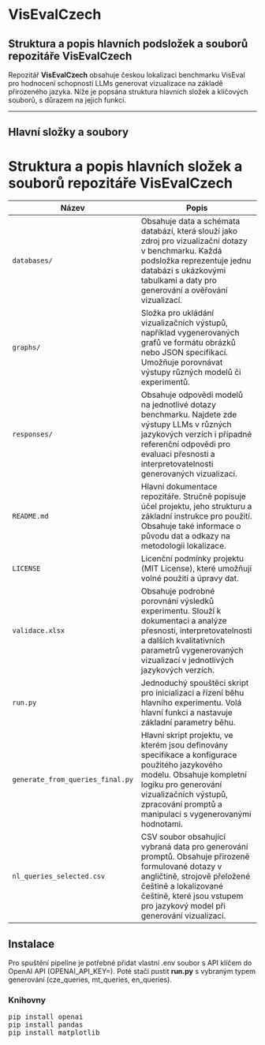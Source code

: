 # VisEvalCzech
## Struktura a popis hlavních podsložek a souborů repozitáře VisEvalCzech

Repozitář **VisEvalCzech** obsahuje českou lokalizaci benchmarku VisEval pro hodnocení schopností LLMs generovat vizualizace na základě přirozeného jazyka. Níže je popsána struktura hlavních složek a klíčových souborů, s důrazem na jejich funkci.

---

## Hlavní složky a soubory

# Struktura a popis hlavních složek a souborů repozitáře VisEvalCzech

| Název                          | Popis                                                                                                                                                                                                                                    |
|------------------------------- |------------------------------------------------------------------------------------------------------------------------------------------------------------------------------------------------------------------------------------------|
| `databases/`                   | Obsahuje data a schémata databází, která slouží jako zdroj pro vizualizační dotazy v benchmarku. Každá podsložka reprezentuje jednu databázi s ukázkovými tabulkami a daty pro generování a ověřování vizualizací.                        |
| `graphs/`                      | Složka pro ukládání vizualizačních výstupů, například vygenerovaných grafů ve formátu obrázků nebo JSON specifikací. Umožňuje porovnávat výstupy různých modelů či experimentů.                                                         |
| `responses/`                   | Obsahuje odpovědi modelů na jednotlivé dotazy benchmarku. Najdete zde výstupy LLMs v různých jazykových verzích i případné referenční odpovědi pro evaluaci přesnosti a interpretovatelnosti generovaných vizualizací.                   |
| `README.md`                    | Hlavní dokumentace repozitáře. Stručně popisuje účel projektu, jeho strukturu a základní instrukce pro použití. Obsahuje také informace o původu dat a odkazy na metodologii lokalizace.                                               |
| `LICENSE`                      | Licenční podmínky projektu (MIT License), které umožňují volné použití a úpravy dat.                                                                                                             |
| `validace.xlsx`                | Obsahuje podrobné porovnání výsledků experimentu. Slouží k dokumentaci a analýze přesnosti, interpretovatelnosti a dalších kvalitativních parametrů vygenerovaných vizualizací v jednotlivých jazykových verzích.                       |
| `run.py`                       | Jednoduchý spouštěcí skript pro inicializaci a řízení běhu hlavního experimentu. Volá hlavní funkci a nastavuje základní parametry běhu.                                                                                               |
| `generate_from_queries_final.py`| Hlavní skript projektu, ve kterém jsou definovány specifikace a konfigurace použitého jazykového modelu. Obsahuje kompletní logiku pro generování vizualizačních výstupů, zpracování promptů a manipulaci s vygenerovanými hodnotami. |
| `nl_queries_selected.csv`       | CSV soubor obsahující vybraná data pro generování promptů. Obsahuje přirozeně formulované dotazy v angličtině, strojově přeložené češtině a lokalizované češtině, které jsou vstupem pro jazykový model při generování vizualizací.      |

## Instalace

Pro spuštění pipeline je potřebné přidat vlastní .env soubor s API klíčem do OpenAI API (OPENAI_API_KEY=). Poté stačí pustit **run.py** s vybraným typem generování (cze_queries, mt_queries, en_queries).

### Knihovny

<pre>pip install openai
pip install pandas
pip install matplotlib</pre>

